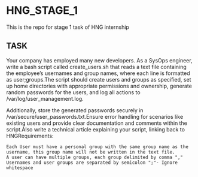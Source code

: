 # HNG_STAGE_1
This is the repo for stage 1 task of HNG internship

## TASK
Your company has employed many new developers. As a SysOps engineer, write a bash script called create_users.sh that reads a text file containing the employee’s usernames and group names, where each line is formatted as user;groups.The script should create users and groups as specified, set up home directories with appropriate permissions and ownership, generate random passwords for the users, and log all actions to /var/log/user_management.log. 

Additionally, store the generated passwords securely in /var/secure/user_passwords.txt.Ensure error handling for scenarios like existing users and provide clear documentation and comments within the script.Also write a technical article explaining your script, linking back to HNGRequirements:

    Each User must have a personal group with the same group name as the username, this group name will not be written in the text file.
    A user can have multiple groups, each group delimited by comma ","
    Usernames and user groups are separated by semicolon ";"- Ignore whitespace

